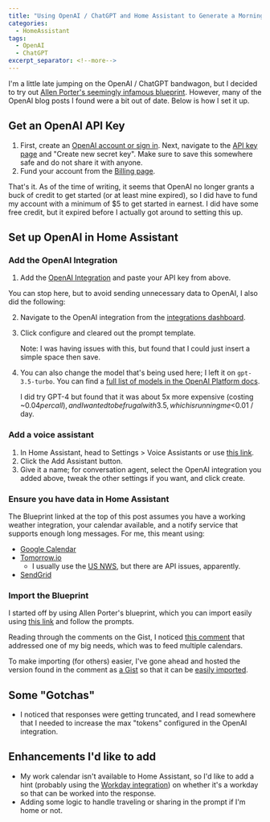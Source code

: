 ```yaml
---
title: "Using OpenAI / ChatGPT and Home Assistant to Generate a Morning Summary (as of December 2023)"
categories:
  - HomeAssistant
tags:
  - OpenAI
  - ChatGPT
excerpt_separator: <!--more-->
---
```


I'm a little late jumping on the OpenAI / ChatGPT bandwagon, but I decided to try out [Allen Porter's seemingly infamous blueprint](https://gist.github.com/allenporter/e70d9eb090c7dbdd593cf526e07b4abe). However, many of the OpenAI blog posts I found were a bit out of date. Below is how I set it up.

## Get an OpenAI API Key

1. First, create an [OpenAI account or sign in](https://platform.openai.com/). Next, navigate to the [API key page](https://platform.openai.com/account/api-keys) and "Create new secret key". Make sure to save this somewhere safe and do not share it with anyone.
2. Fund your account from the [Billing page](https://platform.openai.com/account/billing/overview).

That's it. As of the time of writing, it seems that OpenAI no longer grants a buck of credit to get started (or at least mine expired), so I did have to fund my account with a minimum of $5 to get started in earnest. I did have some free credit, but it expired before I actually got around to setting this up.

## Set up OpenAI in Home Assistant

### Add the OpenAI Integration

1. Add the [OpenAI Integration](https://my.home-assistant.io/redirect/config_flow_start/?domain=openai_conversation) and paste your API key from above.

You can stop here, but to avoid sending unnecessary data to OpenAI, I also did the following:

2. Navigate to the OpenAI integration from the [integrations dashboard](https://my.home-assistant.io/redirect/integrations/).
3. Click configure and cleared out the prompt template.

   Note: I was having issues with this, but found that I could just insert a simple space then save.

4. You can also change the model that's being used here; I left it on `gpt-3.5-turbo`. You can find a [full list of models in the OpenAI Platform docs](https://platform.openai.com/docs/models).

   I did try GPT-4 but found that it was about 5x more expensive (costing ~$0.04 per call), and I wanted to be frugal with 3.5, which is running me <$0.01 / day.

### Add a voice assistant

1. In Home Assistant, head to Settings > Voice Assistants or use [this link](https://my.home-assistant.io/redirect/voice_assistants/).
2. Click the Add Assistant button.
3. Give it a name; for conversation agent, select the OpenAI integration you added above, tweak the other settings if you want, and click create.

### Ensure you have data in Home Assistant

The Blueprint linked at the top of this post assumes you have a working weather integration, your calendar available, and a notify service that supports enough long messages. For me, this meant using:

- [Google Calendar](https://www.home-assistant.io/integrations/google/)
- [Tomorrow.io](https://www.home-assistant.io/integrations/tomorrowio/)
  - I usually use the [US NWS](https://www.home-assistant.io/integrations/nws/), but there are API issues, apparently.
- [SendGrid](https://www.home-assistant.io/integrations/sendgrid/)

### Import the Blueprint

I started off by using Allen Porter's blueprint, which you can import easily using [this link](https://my.home-assistant.io/redirect/blueprint_import/?blueprint_url=https%3A%2F%2Fgist.github.com%2Fallenporter%2Fe70d9eb090c7dbdd593cf526e07b4abe) and follow the prompts.

Reading through the comments on the Gist, I noticed [this comment](https://gist.github.com/allenporter/e70d9eb090c7dbdd593cf526e07b4abe?permalink_comment_id=4796049#gistcomment-4796049) that addressed one of my big needs, which was to feed multiple calendars.

To make importing (for others) easier, I've gone ahead and hosted the version found in the comment as [a Gist](https://gist.github.com/jak119/0abf5489a67c364311490785be974a6e) so that it can be [easily imported](https://my.home-assistant.io/redirect/blueprint_import/?blueprint_url=https%3A%2F%2Fgist.github.com%2Fjak119%2F0abf5489a67c364311490785be974a6e).

## Some "Gotchas"

- I noticed that responses were getting truncated, and I read somewhere that I needed to increase the max "tokens" configured in the OpenAI integration.

## Enhancements I'd like to add

- My work calendar isn't available to Home Assistant, so I'd like to add a hint (probably using the [Workday integration](https://www.home-assistant.io/integrations/workday/)) on whether it's a workday so that can be worked into the response.
- Adding some logic to handle traveling or sharing in the prompt if I'm home or not.
